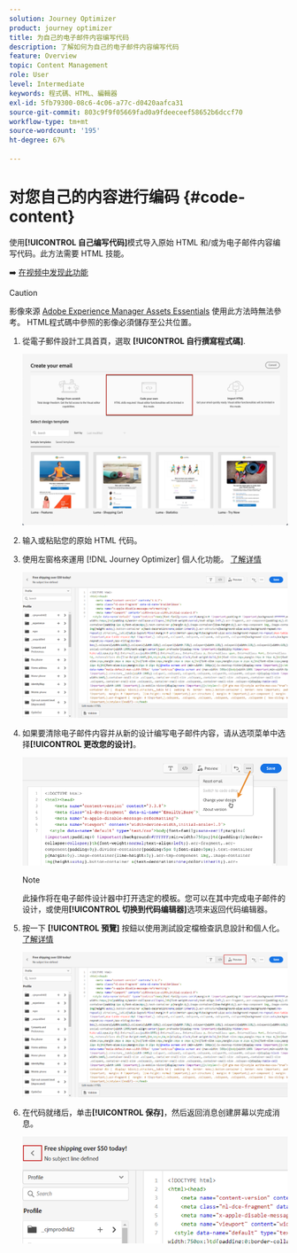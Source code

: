 ```yaml
---
solution: Journey Optimizer
product: journey optimizer
title: 为自己的电子邮件内容编写代码
description: 了解如何为自己的电子邮件内容编写代码
feature: Overview
topic: Content Management
role: User
level: Intermediate
keywords: 程式碼、HTML、編輯器
exl-id: 5fb79300-08c6-4c06-a77c-d0420aafca31
source-git-commit: 803c9f9f05669fad0a9fdeeceef58652b6dccf70
workflow-type: tm+mt
source-wordcount: '195'
ht-degree: 67%

---
```


# 对您自己的内容进行编码 {#code-content}

使用&#x200B;**[!UICONTROL 自己编写代码]**&#x200B;模式导入原始 HTML 和/或为电子邮件内容编写代码。此方法需要 HTML 技能。

➡️ [在视频中发现此功能](#video)

>[!CAUTION]
>
> 影像來源 [Adobe Experience Manager Assets Essentials](assets-essentials.md) 使用此方法時無法參考。 HTML程式碼中參照的影像必須儲存至公共位置。

1. 從電子郵件設計工具首頁，選取 **[!UICONTROL 自行撰寫程式碼]**.

   ![](assets/code-your-own.png)

1. 输入或粘贴您的原始 HTML 代码。

1. 使用左窗格來運用 [!DNL Journey Optimizer] 個人化功能。 [了解详情](../personalization/personalize.md)

   ![](assets/code-editor.png)

1. 如果要清除电子邮件内容并从新的设计编写电子邮件内容，请从选项菜单中选择&#x200B;**[!UICONTROL 更改您的设计]**。

   ![](assets/code-editor-change-design.png)

   >[!NOTE]
   >
   >此操作将在电子邮件设计器中打开选定的模板。您可以在其中完成电子邮件的设计，或使用&#x200B;**[!UICONTROL 切换到代码编辑器]**&#x200B;选项来返回代码编辑器。

1. 按一下 **[!UICONTROL 預覽]** 按鈕以使用測試設定檔檢查訊息設計和個人化。 [了解详情](preview.md)

   ![](assets/code-editor-preview.png)

1. 在代码就绪后，单击&#x200B;**[!UICONTROL 保存]**，然后返回消息创建屏幕以完成消息。

   ![](assets/code-editor-save.png)
